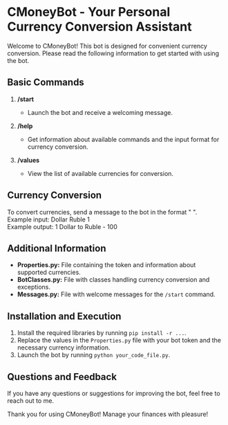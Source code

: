 # CMoneyBot - Your Personal Currency Conversion Assistant

Welcome to CMoneyBot! This bot is designed for convenient currency conversion. Please read the following information to get started with using the bot.

## Basic Commands

1. **/start**
   - Launch the bot and receive a welcoming message.

2. **/help**
   - Get information about available commands and the input format for currency conversion.

3. **/values**
   - View the list of available currencies for conversion.

## Currency Conversion

To convert currencies, send a message to the bot in the format "<from currency> <to currency> <amount>".<br>
Example input: Dollar Ruble 1<br>
Example output: 1 Dollar to Ruble - 100<br>

## Additional Information

- **Properties.py:** File containing the token and information about supported currencies.
- **BotClasses.py:** File with classes handling currency conversion and exceptions.
- **Messages.py:** File with welcome messages for the `/start` command.

## Installation and Execution

1. Install the required libraries by running `pip install -r ...`.
2. Replace the values in the `Properties.py` file with your bot token and the necessary currency information.
3. Launch the bot by running `python your_code_file.py`.

## Questions and Feedback

If you have any questions or suggestions for improving the bot, feel free to reach out to me.

Thank you for using CMoneyBot! Manage your finances with pleasure!
